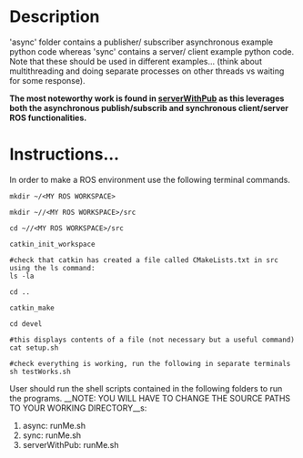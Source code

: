 # Description
'async' folder contains a publisher/ subscriber asynchronous example python code whereas 'sync' contains a server/ client example python code. Note that these should be used in different examples... (think about multithreading and doing separate processes on other threads vs waiting for some response). 

__The most noteworthy work is found in [serverWithPub](https://github.com/OliverHeilmann/ROS-Publish-Subscriber-Client-Server/tree/main/src/serverWithPub) as this leverages both the asynchronous publish/subscrib and synchronous client/server ROS functionalities.__

# Instructions...
In order to make a ROS environment use the following terminal commands.
```text 
mkdir ~/<MY ROS WORKSPACE>

mkdir ~//<MY ROS WORKSPACE>/src

cd ~//<MY ROS WORKSPACE>/src

catkin_init_workspace

#check that catkin has created a file called CMakeLists.txt in src using the ls command:
ls -la

cd ..

catkin_make

cd devel

#this displays contents of a file (not necessary but a useful command)
cat setup.sh

#check everything is working, run the following in separate terminals
sh testWorks.sh
```

User should run the shell scripts contained in the following folders to run the programs. __NOTE: YOU WILL HAVE TO CHANGE THE SOURCE PATHS TO YOUR WORKING DIRECTORY__s:
1) async: runMe.sh
2) sync: runMe.sh
3) serverWithPub: runMe.sh